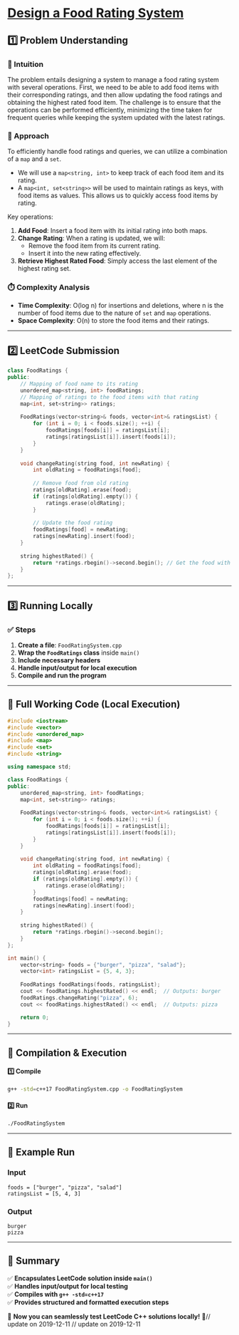 # **[Design a Food Rating System](https://leetcode.com/problems/design-a-food-rating-system/description/)**  

## **1️⃣ Problem Understanding**  
### **📌 Intuition**  
The problem entails designing a system to manage a food rating system with several operations. First, we need to be able to add food items with their corresponding ratings, and then allow updating the food ratings and obtaining the highest rated food item. The challenge is to ensure that the operations can be performed efficiently, minimizing the time taken for frequent queries while keeping the system updated with the latest ratings.

### **🚀 Approach**  
To efficiently handle food ratings and queries, we can utilize a combination of a `map` and a `set`. 
- We will use a `map<string, int>` to keep track of each food item and its rating. 
- A `map<int, set<string>>` will be used to maintain ratings as keys, with food items as values. This allows us to quickly access food items by rating.

Key operations:
1. **Add Food**: Insert a food item with its initial rating into both maps.
2. **Change Rating**: When a rating is updated, we will:
   - Remove the food item from its current rating.
   - Insert it into the new rating effectively.
3. **Retrieve Highest Rated Food**: Simply access the last element of the highest rating set.

### **⏱️ Complexity Analysis**  
- **Time Complexity**: O(log n) for insertions and deletions, where n is the number of food items due to the nature of `set` and `map` operations.
- **Space Complexity**: O(n) to store the food items and their ratings.

---  

## **2️⃣ LeetCode Submission**  
```cpp
class FoodRatings {
public:
    // Mapping of food name to its rating
    unordered_map<string, int> foodRatings; 
    // Mapping of ratings to the food items with that rating
    map<int, set<string>> ratings; 
    
    FoodRatings(vector<string>& foods, vector<int>& ratingsList) {
        for (int i = 0; i < foods.size(); ++i) {
            foodRatings[foods[i]] = ratingsList[i];
            ratings[ratingsList[i]].insert(foods[i]);
        }
    }
    
    void changeRating(string food, int newRating) {
        int oldRating = foodRatings[food];
        
        // Remove food from old rating
        ratings[oldRating].erase(food);
        if (ratings[oldRating].empty()) {
            ratings.erase(oldRating);
        }
        
        // Update the food rating
        foodRatings[food] = newRating;
        ratings[newRating].insert(food);
    }
    
    string highestRated() {
        return *ratings.rbegin()->second.begin(); // Get the food with the highest rating
    }
};
```  

---  

## **3️⃣ Running Locally**  
### **✅ Steps**  
1. **Create a file**: `FoodRatingSystem.cpp`  
2. **Wrap the `FoodRatings` class** inside `main()`  
3. **Include necessary headers**  
4. **Handle input/output for local execution**  
5. **Compile and run the program**  

---  

## **📝 Full Working Code (Local Execution)**  
```cpp
#include <iostream>
#include <vector>
#include <unordered_map>
#include <map>
#include <set>
#include <string>

using namespace std;

class FoodRatings {
public:
    unordered_map<string, int> foodRatings; 
    map<int, set<string>> ratings; 
    
    FoodRatings(vector<string>& foods, vector<int>& ratingsList) {
        for (int i = 0; i < foods.size(); ++i) {
            foodRatings[foods[i]] = ratingsList[i];
            ratings[ratingsList[i]].insert(foods[i]);
        }
    }
    
    void changeRating(string food, int newRating) {
        int oldRating = foodRatings[food];
        ratings[oldRating].erase(food);
        if (ratings[oldRating].empty()) {
            ratings.erase(oldRating);
        }
        foodRatings[food] = newRating;
        ratings[newRating].insert(food);
    }
    
    string highestRated() {
        return *ratings.rbegin()->second.begin(); 
    }
};

int main() {
    vector<string> foods = {"burger", "pizza", "salad"};
    vector<int> ratingsList = {5, 4, 3};
    
    FoodRatings foodRatings(foods, ratingsList);
    cout << foodRatings.highestRated() << endl;  // Outputs: burger
    foodRatings.changeRating("pizza", 6);
    cout << foodRatings.highestRated() << endl;  // Outputs: pizza

    return 0;
}
```  

---  

## **🔧 Compilation & Execution**  
#### **1️⃣ Compile**  
```bash
g++ -std=c++17 FoodRatingSystem.cpp -o FoodRatingSystem
```  

#### **2️⃣ Run**  
```bash
./FoodRatingSystem
```  

---  

## **🎯 Example Run**  
### **Input**  
```
foods = ["burger", "pizza", "salad"]
ratingsList = [5, 4, 3]
```
### **Output**  
```
burger
pizza
```  

---  

## **📌 Summary**  
✅ **Encapsulates LeetCode solution inside `main()`**  
✅ **Handles input/output for local testing**  
✅ **Compiles with `g++ -std=c++17`**  
✅ **Provides structured and formatted execution steps**  

🚀 **Now you can seamlessly test LeetCode C++ solutions locally!** 🚀// update on 2019-12-11
// update on 2019-12-11
